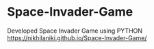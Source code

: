 # Space-Invader-Game
Developed Space Invader Game using PYTHON
https://nikhilaniki.github.io/Space-Invader-Game/
